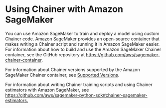 # Using Chainer with Amazon SageMaker<a name="chainer"></a>

You can use Amazon SageMaker to train and deploy a model using custom Chainer code\. Amazon SageMaker provides an open\-source container that makes writing a Chainer script and running it in Amazon SageMaker easier\. For information about how to build and use the Amazon SageMaker Chainer container, see the GitHub repository at [https://github\.com/aws/sagemaker\-chainer\-container](https://github.com/aws/sagemaker-chainer-container)\.

For information about Chainer versions supported by the Amazon SageMaker Chainer container, see [Supported Versions](supported-versions.md)\.

For information about writing Chainer training scripts and using Chainer estimators with Amazon SageMaker, see [https://github\.com/aws/sagemaker\-python\-sdk\#chainer\-sagemaker\-estimators\.](https://github.com/aws/sagemaker-python-sdk#chainer-sagemaker-estimators)